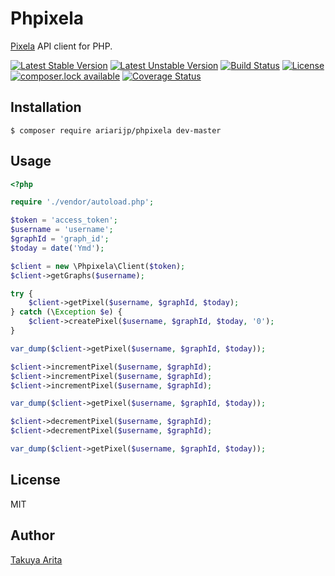# Phpixela

[Pixela](https://pixe.la/) API client for PHP.

[![Latest Stable Version](https://poser.pugx.org/ariarijp/phpixela/version)](https://packagist.org/packages/ariarijp/phpixela)
[![Latest Unstable Version](https://poser.pugx.org/ariarijp/phpixela/v/unstable)](https://packagist.org/packages/ariarijp/phpixela)
[![Build Status](https://travis-ci.org/mitukiti11/phpixela.svg?branch=develop)](https://travis-ci.org/ariarijp/phpixela)
[![License](https://poser.pugx.org/ariarijp/phpixela/license)](https://packagist.org/packages/ariarijp/phpixela)
[![composer.lock available](https://poser.pugx.org/ariarijp/phpixela/composerlock)](https://packagist.org/packages/ariarijp/phpixela)
[![Coverage Status](https://coveralls.io/repos/github/mitukiti11/phpixela/badge.svg?branch=develop)](https://coveralls.io/github/mitukiti11/phpixela?branch=develop)

## Installation

```
$ composer require ariarijp/phpixela dev-master
```

## Usage

```php
<?php

require './vendor/autoload.php';

$token = 'access_token';
$username = 'username';
$graphId = 'graph_id';
$today = date('Ymd');

$client = new \Phpixela\Client($token);
$client->getGraphs($username);

try {
    $client->getPixel($username, $graphId, $today);
} catch (\Exception $e) {
    $client->createPixel($username, $graphId, $today, '0');
}

var_dump($client->getPixel($username, $graphId, $today));

$client->incrementPixel($username, $graphId);
$client->incrementPixel($username, $graphId);
$client->incrementPixel($username, $graphId);

var_dump($client->getPixel($username, $graphId, $today));

$client->decrementPixel($username, $graphId);
$client->decrementPixel($username, $graphId);

var_dump($client->getPixel($username, $graphId, $today));
```

## License

MIT

## Author

[Takuya Arita](https://github.com/ariarijp)
